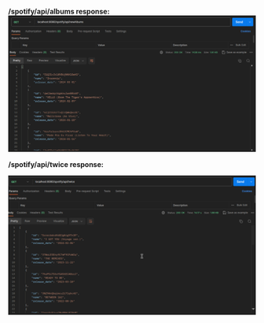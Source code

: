 **/spotify/api/albums response:**
<img src="readme-images/new-releases.png">

**/spotify/api/twice response:**

<img src="readme-images/twice-albums.png">
